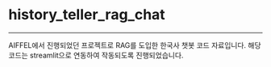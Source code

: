 # history_teller_rag_chat
---
AIFFEL에서 진행되었던 프로젝트로 RAG를 도입한 한국사 챗봇 코드 자료입니다.
해당 코드는 streamlit으로 연동하여 작동되도록 진행되었습니다.
